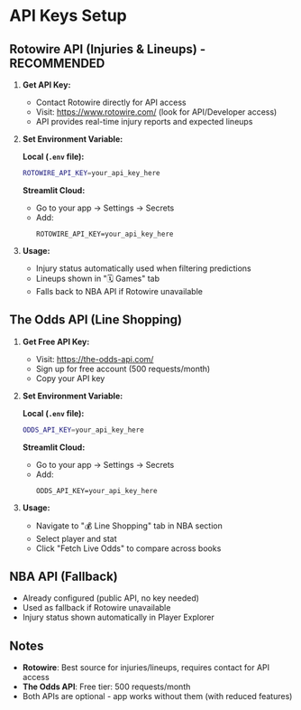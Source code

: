 # API Keys Setup

## Rotowire API (Injuries & Lineups) - RECOMMENDED

1. **Get API Key:**
   - Contact Rotowire directly for API access
   - Visit: https://www.rotowire.com/ (look for API/Developer access)
   - API provides real-time injury reports and expected lineups

2. **Set Environment Variable:**
   
   **Local (`.env` file):**
   ```bash
   ROTOWIRE_API_KEY=your_api_key_here
   ```
   
   **Streamlit Cloud:**
   - Go to your app → Settings → Secrets
   - Add:
     ```
     ROTOWIRE_API_KEY=your_api_key_here
     ```

3. **Usage:**
   - Injury status automatically used when filtering predictions
   - Lineups shown in "🗓️ Games" tab
   - Falls back to NBA API if Rotowire unavailable

## The Odds API (Line Shopping)

1. **Get Free API Key:**
   - Visit: https://the-odds-api.com/
   - Sign up for free account (500 requests/month)
   - Copy your API key

2. **Set Environment Variable:**
   
   **Local (`.env` file):**
   ```bash
   ODDS_API_KEY=your_api_key_here
   ```
   
   **Streamlit Cloud:**
   - Go to your app → Settings → Secrets
   - Add:
     ```
     ODDS_API_KEY=your_api_key_here
     ```

3. **Usage:**
   - Navigate to "💰 Line Shopping" tab in NBA section
   - Select player and stat
   - Click "Fetch Live Odds" to compare across books

## NBA API (Fallback)

- Already configured (public API, no key needed)
- Used as fallback if Rotowire unavailable
- Injury status shown automatically in Player Explorer

## Notes

- **Rotowire**: Best source for injuries/lineups, requires contact for API access
- **The Odds API**: Free tier: 500 requests/month
- Both APIs are optional - app works without them (with reduced features)

